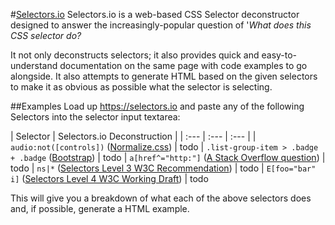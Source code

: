 #[Selectors.io](https://selectors.io)
Selectors.io is a web-based CSS Selector deconstructor designed to answer the increasingly-popular question of '*What does this CSS selector do?*

It not only deconstructs selectors; it also provides quick and easy-to-understand documentation on the same page with code examples to go alongside. It also attempts to generate HTML based on the given selectors to make it as obvious as possible what the selector is selecting.

##Examples
Load up https://selectors.io and paste any of the following Selectors into the selector input textarea:

| Selector | Selectors.io Deconstruction |
| :--- | :--- | :--- |
| `audio:not([controls])` ([Normalize.css]( https://github.com/necolas/normalize.css)) | todo
| `.list-group-item > .badge + .badge` ([Bootstrap](https://github.com/twbs/bootstrap)) | todo
| `a[href^="http:"]` ([A Stack Overflow question](http://stackoverflow.com/q/3859101/1317805)) | todo
| <code>ns&#124;*</code> ([Selectors Level 3 W3C Recommendation](https://www.w3.org/TR/css3-selectors/#univnmsp)) | todo
| `E[foo="bar" i]` ([Selectors Level 4 W3C Working Draft](https://www.w3.org/TR/selectors4/)) | todo

This will give you a breakdown of what each of the above selectors does and, if possible, generate a HTML example.